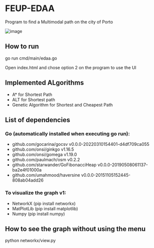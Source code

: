 # FEUP-EDAA

Program to find a Multimodal path on the city of Porto

![image](https://user-images.githubusercontent.com/28635230/187101672-5e259f66-54c5-4502-b1b8-2bbdff820355.png)


## How to run
go run cmd/main/edaa.go

Open index.html and chose option 2 on the program to use the UI


## Implemented ALgorithms
- A* for Shortest Path
- ALT for Shortest path
- Genetic Algorithm for Shortest and Cheapest Path

## List of dependencies
### Go (automatically installed when executing go run):
- github.com/gocarina/gocsv v0.0.0-20220310154401-d4df709ca055
- github.com/onsi/ginkgo v1.16.5
- github.com/onsi/gomega v1.19.0
- github.com/paulmach/osm v0.2.2
- github.com/starwander/GoFibonacciHeap v0.0.0-20190508061137-ba2e4f01000a
- github.com/umahmood/haversine v0.0.0-20151105152445-808ab04add26
### To visualize the graph v1:
- NetworkX (pip install networkx)
- MatPlotLib (pip install matplotlib)
- Numpy (pip install numpy)

## How to see the graph without using the menu
python networkx/view.py

